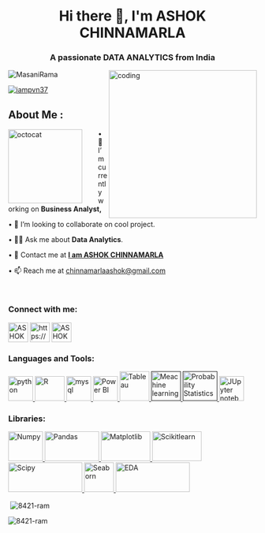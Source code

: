 <h1 align="center">Hi there 👋, I'm ASHOK CHINNAMARLA </h1>

<h3 align="center">A passionate DATA ANALYTICS  from India</h3>
<img align="right" alt="coding" width="300" src="https://www.lovefordata.com/images/Credit-Scoring.gif">



<p align="left"> <img <p align="left"> <img src="https://komarev.com/ghpvc/?username=Ashok-Data-Explorer&label=Profile%20views&color=0e75b6&style=flat" alt="MasaniRama" /> </p> </p>
<p align="left"> <a href="https://x.com/AshokChinmrla?t=EooTC6AHgxpIWLpUfquarA&s=09" target="blank"><img src="https://img.shields.io/twitter/follow/AShok CHINNAMARLA?logo=twitter&style=for-the-badge" alt="iampvn37" /></a> </p>

## About Me :
<img align="left" height="150" src="https://user-images.githubusercontent.com/69384657/179312151-fdabe3af-823f-41ab-a6d4-17a72af4e9e8.png" alt="octocat" style="margin-right: 2rem;" />



• 🔭 I’m currently working on <b>Business Analyst,</b> <br/>

• 👯 I’m looking to collaborate on cool project.<br/>

• 👨‍💻 Ask me about <b>Data Analytics</b>.<br/>

• 💬 Contact me at <a href="https://www.linkedin.com/in/ashok-chinnamarla-a10294266?utm_source=share&utm_campaign=share_via&utm_content=profile&utm_medium=android_app"><b>I am ASHOK CHINNAMARLA</b></a><br/>

• 📫 Reach me at chinnamarlaashok@gmail.com<br/>

</span>
<br/>

<h3 align="left">Connect with me:</h3>

<p align="left">
<a href="https://x.com/AshokChinmrla?t=EooTC6AHgxpIWLpUfquarA&s=09
" target="blank"><img align="center" src="https://seeklogo.com/images/T/twitter-icon-square-logo-108D17D373-seeklogo.com.png" alt="ASHOK CHINNAMARLA" height="40" width="40" /></a>
<a href="https://www.linkedin.com/in/ashok-chinnamarla-a10294266?utm_source=share&utm_campaign=share_via&utm_content=profile&utm_medium=android_app" target="blank"><img align="center" src="https://cdn-icons-png.flaticon.com/512/174/174857.png" alt="https://www.linkedin.com/in/ashok-chinnamarla-a10294266?utm_source=share&utm_campaign=share_via&utm_content=profile&utm_medium=android_app" height="40" width="40" /></a>
<a href="https://www.instagram.com/ashokc79?igsh=MWJwaGxoNnh4ZXM0bA==" target="blank"><img align="center" src="https://upload.wikimedia.org/wikipedia/commons/thumb/e/e7/Instagram_logo_2016.svg/768px-Instagram_logo_2016.svg.png" alt="ASHOK CHINNAMARLA" height="40" width="40" /></a>
</p>

<h3 align="left">Languages and Tools:</h3>

<p align="left"> 
<a href="https://www.python.org" target="_blank" rel="noreferrer"> <img src="https://banner2.cleanpng.com/20180412/kye/kisspng-python-programming-language-computer-programming-language-5acfdc3636bac7.8891188615235717662242.jpg" alt="python" width="50" height="50"/>
<a href="https://www.r-project.org/" target="_blank" rel="noreferrer"> <img src="https://res.cloudinary.com/dgwuwwqom/image/upload/v1708242677/Github/R.jpg" alt="R" width="60" height="50"/> </a>
<a href="https://www.mysql.com/" target="_blank" rel="noreferrer"> <img src="https://res.cloudinary.com/ddtzx1ohw/image/upload/v1675415692/GitHub/MYSQL_amf6vt.png" alt="mysql" width="50" height="50"/> </a>
<a href="https://www.microsoft.com/en-in/power-platform/products/power-bi" target="_blank" rel="noreferrer"> <img src="https://res.cloudinary.com/dgwuwwqom/image/upload/v1708242678/Github/Power%20BI.png" alt="Power BI" width="50" height="50"/> </a> 
<a href="https://www.tableau.com/" target="_blank" rel="noreferrer"> <img src="https://res.cloudinary.com/dgwuwwqom/image/upload/v1708242678/Github/Tableau.jpg" alt="Tableau" width="60" height="60"/> </a> 
<a href="" target="_blank" rel="noreferrer"> <img src="https://res.cloudinary.com/dgwuwwqom/image/upload/v1708242678/Github/Meachine%20Learning.png" alt="Meachine learning" width="60" height="60"/> </a>
<a href="" target="_blank" rel="noreferrer"> <img src="https://res.cloudinary.com/dgwuwwqom/image/upload/v1708242678/Github/Probability%20Statistics.jpg" alt="Probability Statistics" width="70" height="60"/> </a> 
<a href=https://jupyter.org/" target="_blank" rel="noreferrer"> <img src="https://res.cloudinary.com/dgwuwwqom/image/upload/v1708242679/Github/jupyter.png" alt="JUpyter notebook" width="50" height="50"/> </a> 
</p>


<h3 align="left">Libraries:</h3>

<p align="left"> 

<a href="https://numpy.org/" target="_blank" rel="noreferrer"> <img src="https://res.cloudinary.com/dgwuwwqom/image/upload/v1708242679/Github/Numpy.png" alt="Numpy" width="70" height="60"/> </a>
<a href="https://pandas.pydata.org/" target="_blank" rel="noreferrer"> <img src="https://res.cloudinary.com/dgwuwwqom/image/upload/v1708242679/Github/Pandas.png" alt="Pandas" width="110" height="60"/> </a>
<a href="https://matplotlib.org/" target="_blank" rel="noreferrer"> <img src="https://res.cloudinary.com/dgwuwwqom/image/upload/v1708242679/Github/Matplotlib.png" alt="Matplotlib" width="100" height="60"/> </a>
<a href="https://scikit-learn.org/stable/" target="_blank" rel="noreferrer"> <img src="https://res.cloudinary.com/dgwuwwqom/image/upload/v1708242678/Github/Scikitlearn.png" alt="Scikitlearn" width="100" height="60"/> </a>
<a href="https://scipy.org/" target="_blank" rel="noreferrer"> <img src="https://res.cloudinary.com/dgwuwwqom/image/upload/v1708242678/Github/Scipy.png" alt="Scipy" width="150" height="60"/> </a>
<a href="https://seaborn.pydata.org/" target="_blank" rel="noreferrer"> <img src="https://res.cloudinary.com/dgwuwwqom/image/upload/v1708242678/Github/Seaborn.webp" alt="Seaborn" width="60" height="60"/> </a>
<a href="https://www.epa.gov/caddis-vol4/exploratory-data-analysis" target="_blank" rel="noreferrer"> <img src="https://res.cloudinary.com/dgwuwwqom/image/upload/v1708255167/Github/EDA.png" alt="EDA" width="150" height="60"/> </a>

</p>





<p>&nbsp;<img align="center" src="https://github-readme-stats.vercel.app/api?username=Ashok-Data-Explorer&show_icons=true&locale=en" alt="8421-ram" /></p>



<p><img align="center" src="https://github-readme-streak-stats.herokuapp.com/?user=8421-ram&" alt="8421-ram" /></p>       

